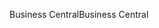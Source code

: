 <span data-ttu-id="2ff6b-101">Business Central</span><span class="sxs-lookup"><span data-stu-id="2ff6b-101">Business Central</span></span>
